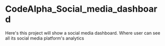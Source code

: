 # CodeAlpha_Social_media_dashboard
Here's this project will show a social media dashboard. Where user can see all its social media platform's analytics
